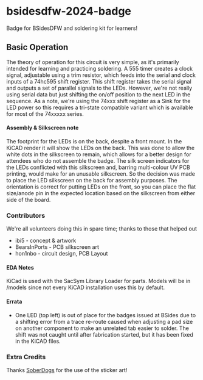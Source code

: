 # bsidesdfw-2024-badge
Badge for BSidesDFW and soldering kit for learners!

## Basic Operation
The theory of operation for this circuit is very simple, as it's primarily intended for learning and practicing soldering. A 555 timer creates a clock signal, adjustable using a trim resistor, which feeds into the serial and clock inputs of a 74hc595 shift register. This shift register takes the serial signal and outputs a set of parallel signals to the LEDs. However, we're not really using serial data but just shifting the on/off position to the next LED in the sequence. As a note, we're using the 74xxx shift register as a Sink for the LED power so this requires a tri-state compatible variant which is available for most of the 74xxxxx series.

#### Assembly & Silkscreen note
The footprint for the LEDs is on the back, despite a front mount. In the KiCAD render it will show the LEDs on the back. This was done to allow the white dots in the silkscreen to remain, which allows for a better design for attendees who do not assemble the badge. The silk screen indicators for the LEDs conflicted with this silkscreen and, barring multi-colour UV PCB printing, would make for an unusable silkscreen. So the decision was made to place the LED silkscreen on the back for assembly purposes. The orientation is correct for putting LEDs on the front, so you can place the flat size/anode pin in the expected location based on the silkscreen from either side of the board.

### Contributors
We're all volunteers doing this in spare time; thanks to those that helped out
- ibi5 - concept & artwork
- BearsInPorts - PCB silkscreen art
- hon1nbo - circuit design, PCB Layout

#### EDA Notes
KiCad is used with the SacSym Library Loader for parts. Models will be in /models since not every KiCAD installation uses this by default.

#### Errata
- One LED (top left) is out of place for the badges issued at BSides due to a shifting error from a trace re-route caused when adjusting a pad size on another component to make an unrelated tab easier to solder. The shift was not caught until after fabrication started, but it has been fixed in the KiCAD files.


### Extra Credits
Thanks [SoberDogs](https://soberdogs.weebly.com/) for the use of the sticker art!